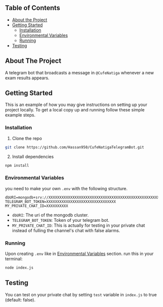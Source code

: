 ## Table of Contents

- [About the Project](#about-the-project)
- [Getting Started](#getting-started)
  - [Installation](#installation)
  - [Environmental Variables](#environmental-variables)
  - [Running](#running)
- [Testing](#testing)

<!-- ABOUT THE PROJECT -->

## About The Project

A telegram bot that broadcasts a message in `@CufeNatiga` whenever a new exam results appears. 


<!-- GETTING STARTED -->

## Getting Started

This is an example of how you may give instructions on setting up your project locally.
To get a local copy up and running follow these simple example steps.

### Installation

1. Clone the repo

```sh
git clone https://github.com/Hassan950/CufeNatigaTelegramBot.git
```

2. Install dependencies

```sh
npm install
```

 ### Environmental Variables

 you need to make your own `.env` with the following structure.
 
 ```
dbURI=mongodb+srv://XXXXXXXXXXXXXXXXXXXXXXXXXXXXXXXXXXXXXXXXXXXXXXXXXXXXXXXXXX
TELEGRAM_BOT_TOKEN=XXXXXXXXXXXXXXXXXXXXXXXXXXXXXXXX
MY_PRIVATE_CHAT_ID=XXXXXXXXXX
 ```
* `dbURI`: The uri of the mongodb cluster.
* `TELEGRAM_BOT_TOKEN`: Token of your telegram bot.
* `MY_PRIVATE_CHAT_ID`: This is actually for testing in your private chat instead of fulling the channel's chat with false alarms.

### Running

Upon creating `.env` like in [Environmental Variables](#environmental-variables) section. run this in your terminal:

```sh
node index.js
```


<!-- TESTING -->

## Testing
You can test on your private chat by setting `test` variable in `index.js` to true (default: false).